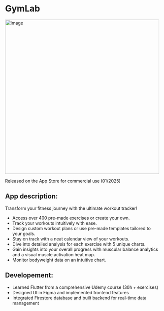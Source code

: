 # GymLab

<img width="500" alt="image" src="https://github.com/user-attachments/assets/27e92220-13eb-4ec0-88a4-42cdc9f27d8c" />


Released on the App Store for commercial use (01/2025)

## App description:

Transform your fitness journey with the ultimate workout tracker! 
- Access over 400 pre-made exercises or create your own. 
- Track your workouts intuitively with ease.
- Design custom workout plans or use pre-made templates tailored to your goals.
- Stay on track with a neat calendar view of your workouts.
- Dive into detailed analysis for each exercise with 5 unique charts.
- Gain insights into your overall progress with muscular balance analytics and a visual muscle activation heat map.
- Monitor bodyweight data on an intuitive chart.

## Developement:

- Learned Flutter from a comprehensive Udemy course (30h + exercises)
- Designed UI in Figma and implemented frontend features
- Integrated Firestore database and built backend for real-time data management
